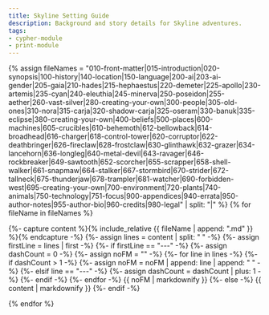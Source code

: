 ```yaml
---
title: Skyline Setting Guide
description: Background and story details for Skyline adventures.
tags:
- cypher-module
- print-module
---
```


<!-- +template module guide/setting print-module -->


<a href="{{ '/guide/setting' | relative_url }}" id="print-module-top-link" data-source-name="guide/setting"></a>

{% assign fileNames = "010-front-matter|015-introduction|020-synopsis|100-history|140-location|150-language|200-ai|203-ai-gender|205-gaia|210-hades|215-hephaestus|220-demeter|225-apollo|230-artemis|235-cyan|240-eleuthia|245-minerva|250-poseidon|255-aether|260-vast-silver|280-creating-your-own|300-people|305-old-ones|310-nora|315-carja|320-shadow-carja|325-oseram|330-banuk|335-eclipse|380-creating-your-own|400-beliefs|500-places|600-machines|605-crucibles|610-behemoth|612-bellowback|614-broadhead|616-charger|618-control-tower|620-corruptor|622-deathbringer|626-fireclaw|628-frostclaw|630-glinthawk|632-grazer|634-lancehorn|636-longleg|640-metal-devil|643-ravager|646-rockbreaker|649-sawtooth|652-scorcher|655-scrapper|658-shell-walker|661-snapmaw|664-stalker|667-stormbird|670-strider|672-tallneck|675-thunderjaw|678-trampler|681-watcher|690-forbidden-west|695-creating-your-own|700-environment|720-plants|740-animals|750-technology|751-focus|900-appendices|940-errata|950-author-notes|955-author-bio|960-credits|980-legal" | split: "|" %}
{% for fileName in fileNames %}

<div data-source-file="{{ fileName }}">
    {%- capture content %}{% include_relative {{ fileName | append: ".md" }} %}{% endcapture -%}
    {%- assign lines = content | split: "
" -%}
    {%- assign firstLine = lines | first -%}
    {%- if firstLine == "---" -%}
        {%- assign dashCount = 0 -%}
        {%- assign noFM = "" -%}
        {%- for line in lines -%}
            {%- if dashCount > 1 -%}
                {%- assign noFM = noFM | append: line | append: "
" -%}
            {%- elsif line == "---" -%}
                {%- assign dashCount = dashCount | plus: 1 -%}
            {%- endif -%}
        {%- endfor -%}
{{ noFM | markdownify }}
    {%- else -%}
{{ content | markdownify }}
    {%- endif -%}
</div>

{% endfor %}
		

<!-- -template module guide/setting print-module -->
